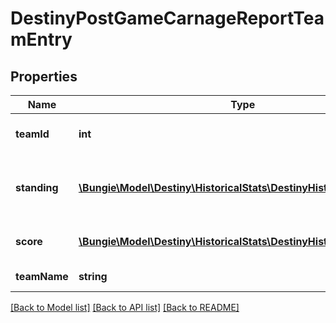# DestinyPostGameCarnageReportTeamEntry

## Properties
Name | Type | Description | Notes
------------ | ------------- | ------------- | -------------
**teamId** | **int** | Integer ID for the team. | [optional] 
**standing** | [**\Bungie\Model\Destiny\HistoricalStats\DestinyHistoricalStatsValue**](DestinyHistoricalStatsValue.md) | Team&#39;s standing relative to other teams. | [optional] 
**score** | [**\Bungie\Model\Destiny\HistoricalStats\DestinyHistoricalStatsValue**](DestinyHistoricalStatsValue.md) | Score earned by the team | [optional] 
**teamName** | **string** | Alpha or Bravo | [optional] 

[[Back to Model list]](../README.md#documentation-for-models) [[Back to API list]](../README.md#documentation-for-api-endpoints) [[Back to README]](../README.md)


